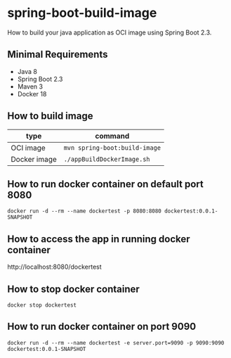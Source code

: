 # spring-boot-build-image
How to build your java application as OCI image using Spring Boot 2.3.

## Minimal Requirements
- Java 8
- Spring Boot 2.3
- Maven 3
- Docker 18

## How to build image
|type|command|
|----|-------|
|OCI image|```mvn spring-boot:build-image```|
|Docker image|```./appBuildDockerImage.sh```|

## How to run docker container on default port 8080
```
docker run -d --rm --name dockertest -p 8080:8080 dockertest:0.0.1-SNAPSHOT
```

## How to access the app in running docker container
http://localhost:8080/dockertest

## How to stop docker container
```
docker stop dockertest
```

## How to run docker container on port 9090
```
docker run -d --rm --name dockertest -e server.port=9090 -p 9090:9090 dockertest:0.0.1-SNAPSHOT
```
